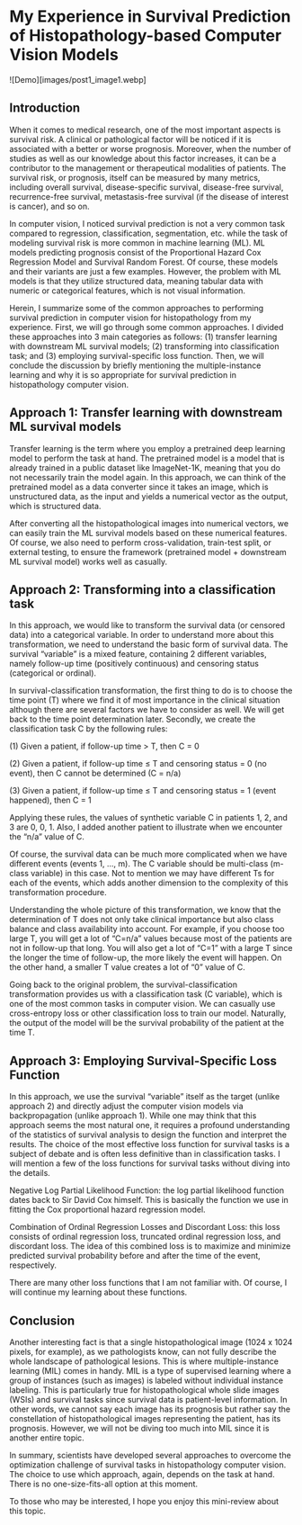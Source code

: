 # My Experience in Survival Prediction of Histopathology-based Computer Vision Models

![Demo][images/post1_image1.webp]
## Introduction
When it comes to medical research, one of the most important aspects is survival risk. A clinical or pathological factor will be noticed if it is associated with a better or worse prognosis. Moreover, when the number of studies as well as our knowledge about this factor increases, it can be a contributor to the management or therapeutical modalities of patients. The survival risk, or prognosis, itself can be measured by many metrics, including overall survival, disease-specific survival, disease-free survival, recurrence-free survival, metastasis-free survival (if the disease of interest is cancer), and so on.

In computer vision, I noticed survival prediction is not a very common task compared to regression, classification, segmentation, etc. while the task of modeling survival risk is more common in machine learning (ML). ML models predicting prognosis consist of the Proportional Hazard Cox Regression Model and Survival Random Forest. Of course, these models and their variants are just a few examples. However, the problem with ML models is that they utilize structured data, meaning tabular data with numeric or categorical features, which is not visual information.

Herein, I summarize some of the common approaches to performing survival prediction in computer vision for histopathology from my experience. First, we will go through some common approaches. I divided these approaches into 3 main categories as follows: (1) transfer learning with downstream ML survival models; (2) transforming into classification task; and (3) employing survival-specific loss function. Then, we will conclude the discussion by briefly mentioning the multiple-instance learning and why it is so appropriate for survival prediction in histopathology computer vision.

## Approach 1: Transfer learning with downstream ML survival models
Transfer learning is the term where you employ a pretrained deep learning model to perform the task at hand. The pretrained model is a model that is already trained in a public dataset like ImageNet-1K, meaning that you do not necessarily train the model again. In this approach, we can think of the pretrained model as a data converter since it takes an image, which is unstructured data, as the input and yields a numerical vector as the output, which is structured data.

After converting all the histopathological images into numerical vectors, we can easily train the ML survival models based on these numerical features. Of course, we also need to perform cross-validation, train-test split, or external testing, to ensure the framework (pretrained model + downstream ML survival model) works well as casually.
## Approach 2: Transforming into a classification task
In this approach, we would like to transform the survival data (or censored data) into a categorical variable. In order to understand more about this transformation, we need to understand the basic form of survival data. The survival “variable” is a mixed feature, containing 2 different variables, namely follow-up time (positively continuous) and censoring status (categorical or ordinal).

In survival-classification transformation, the first thing to do is to choose the time point (T) where we find it of most importance in the clinical situation although there are several factors we have to consider as well. We will get back to the time point determination later. Secondly, we create the classification task C by the following rules:

(1) Given a patient, if follow-up time > T, then C = 0

(2) Given a patient, if follow-up time ≤ T and censoring status = 0 (no event), then C cannot be determined (C = n/a)

(3) Given a patient, if follow-up time ≤ T and censoring status = 1 (event happened), then C = 1

Applying these rules, the values of synthetic variable C in patients 1, 2, and 3 are 0, 0, 1. Also, I added another patient to illustrate when we encounter the “n/a” value of C.

Of course, the survival data can be much more complicated when we have different events (events 1, …, m). The C variable should be multi-class (m-class variable) in this case. Not to mention we may have different Ts for each of the events, which adds another dimension to the complexity of this transformation procedure.

Understanding the whole picture of this transformation, we know that the determination of T does not only take clinical importance but also class balance and class availability into account. For example, if you choose too large T, you will get a lot of “C=n/a” values because most of the patients are not in follow-up that long. You will also get a lot of “C=1” with a large T since the longer the time of follow-up, the more likely the event will happen. On the other hand, a smaller T value creates a lot of “0” value of C.

Going back to the original problem, the survival-classification transformation provides us with a classification task (C variable), which is one of the most common tasks in computer vision. We can casually use cross-entropy loss or other classification loss to train our model. Naturally, the output of the model will be the survival probability of the patient at the time T.

## Approach 3: Employing Survival-Specific Loss Function
In this approach, we use the survival “variable” itself as the target (unlike approach 2) and directly adjust the computer vision models via backpropagation (unlike approach 1). While one may think that this approach seems the most natural one, it requires a profound understanding of the statistics of survival analysis to design the function and interpret the results. The choice of the most effective loss function for survival tasks is a subject of debate and is often less definitive than in classification tasks. I will mention a few of the loss functions for survival tasks without diving into the details.

Negative Log Partial Likelihood Function: the log partial likelihood function dates back to Sir David Cox himself. This is basically the function we use in fitting the Cox proportional hazard regression model.

Combination of Ordinal Regression Losses and Discordant Loss: this loss consists of ordinal regression loss, truncated ordinal regression loss, and discordant loss. The idea of this combined loss is to maximize and minimize predicted survival probability before and after the time of the event, respectively.

There are many other loss functions that I am not familiar with. Of course, I will continue my learning about these functions.
## Conclusion
Another interesting fact is that a single histopathological image (1024 x 1024 pixels, for example), as we pathologists know, can not fully describe the whole landscape of pathological lesions. This is where multiple-instance learning (MIL) comes in handy. MIL is a type of supervised learning where a group of instances (such as images) is labeled without individual instance labeling. This is particularly true for histopathological whole slide images (WSIs) and survival tasks since survival data is patient-level information. In other words, we cannot say each image has its prognosis but rather say the constellation of histopathological images representing the patient, has its prognosis. However, we will not be diving too much into MIL since it is another entire topic.

In summary, scientists have developed several approaches to overcome the optimization challenge of survival tasks in histopathology computer vision. The choice to use which approach, again, depends on the task at hand. There is no one-size-fits-all option at this moment.

To those who may be interested, I hope you enjoy this mini-review about this topic.
